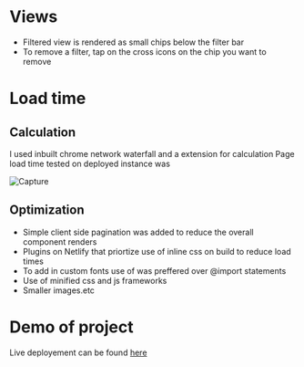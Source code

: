 # Views
- Filtered view is rendered as small chips below the filter bar
- To remove a filter, tap on the cross icons on the chip you want to remove

# Load time

## Calculation
I used inbuilt chrome network waterfall and a extension for calculation
Page load time tested on deployed instance was 

![Capture](https://user-images.githubusercontent.com/35224521/101164824-a26e6600-365b-11eb-8dcc-ec22b234d14e.JPG)

## Optimization

- Simple client side pagination was added to reduce the overall component renders
- Plugins on Netlify that priortize use of inline css on build to reduce load times
- To add in custom fonts use of <link> was preffered over @import statements
- Use of minified css and js frameworks
- Smaller images.etc

# Demo of project 
Live deployement can be found [here](https://pedantic-hamilton-d7bc45.netlify.app/)
